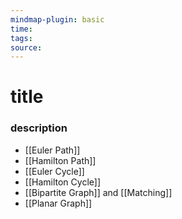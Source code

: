 ```yaml
---
mindmap-plugin: basic
time: 
tags: 
source:
---
```

# title
### description
- [[Euler Path]]
- [[Hamilton Path]]
- [[Euler Cycle]]
- [[Hamilton Cycle]]
- [[Bipartite Graph]] and [[Matching]]
- [[Planar Graph]]
